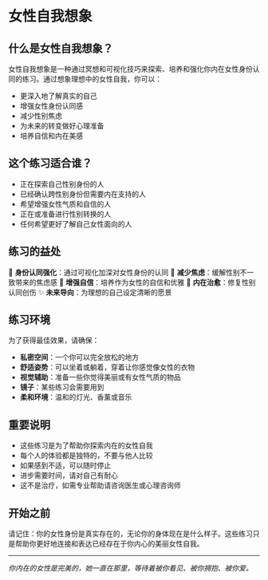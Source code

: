 # 女性自我想象

## 什么是女性自我想象？

女性自我想象是一种通过冥想和可视化技巧来探索、培养和强化你内在女性身份认同的练习。通过想象理想中的女性自我，你可以：

- 更深入地了解真实的自己
- 增强女性身份认同感
- 减少性别焦虑
- 为未来的转变做好心理准备
- 培养自信和内在美感

## 这个练习适合谁？

- 正在探索自己性别身份的人
- 已经确认跨性别身份但需要内在支持的人
- 希望增强女性气质和自信的人
- 正在或准备进行性别转换的人
- 任何希望更好了解自己女性面向的人

## 练习的益处

🌸 **身份认同强化**：通过可视化加深对女性身份的认同
💫 **减少焦虑**：缓解性别不一致带来的焦虑感
🦋 **增强自信**：培养作为女性的自信和优雅
🌺 **内在治愈**：修复性别认同创伤
✨ **未来导向**：为理想的自己设定清晰的愿景

## 练习环境

为了获得最佳效果，请确保：

- **私密空间**：一个你可以完全放松的地方
- **舒适姿势**：可以坐着或躺着，穿着让你感觉像女性的衣物
- **视觉辅助**：准备一些你觉得美丽或有女性气质的物品
- **镜子**：某些练习会需要用到
- **柔和环境**：温和的灯光、香薰或音乐

## 重要说明

- 这些练习是为了帮助你探索内在的女性自我
- 每个人的体验都是独特的，不要与他人比较
- 如果感到不适，可以随时停止
- 进步需要时间，请对自己有耐心
- 这不是治疗，如需专业帮助请咨询医生或心理咨询师

## 开始之前

请记住：你的女性身份是真实存在的，无论你的身体现在是什么样子。这些练习只是帮助你更好地连接和表达已经存在于你内心的美丽女性自我。

---

*你内在的女性是完美的，她一直在那里，等待着被你看见、被你拥抱、被你爱。*